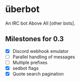 # überbot
An IRC bot Above All [other bots].

## Milestones for 0.3

- [x] Discord webhook emulator
- [ ] Parallel handling of messages
- [ ] Multiple prefixes
- [x] sedbot flags
- [x] Quote search pagination

